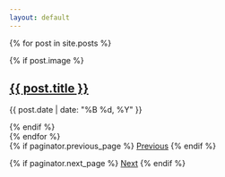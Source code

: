```yaml
---
layout: default
---
```


{% for post in site.posts %}
  <article class="post">
    {% if post.image %}
      <div class="post-image">
        <img src="{{ post.image }}" alt="">
        <div class="post-overlay">
          <h2><a href="{{ post.url | relative_url }}">{{ post.title }}</a></h2>
          <p class="post-meta">{{ post.date | date: "%B %d, %Y" }}</p>
        </div>
      </div>
    {% endif %}
  </article>
{% endfor %}

<div class="pagination">
  {% if paginator.previous_page %}
    <a href="{{ paginator.previous_page_path | relative_url }}">Previous</a>
  {% endif %}

  {% if paginator.next_page %}
    <a href="{{ paginator.next_page_path | relative_url }}">Next</a>
  {% endif %}
</div>
